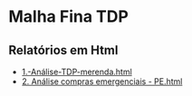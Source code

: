 # Malha Fina TDP


## Relatórios em Html

* [1.-Análise-TDP-merenda.html]('1.-Análise-TDP-merenda.html')
* [2. Análise compras emergenciais - PE.html](2.-Análise-compras-emergenciais---PE.html)
